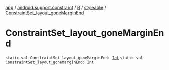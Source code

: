 [app](../../../index.md) / [android.support.constraint](../../index.md) / [R](../index.md) / [styleable](index.md) / [ConstraintSet_layout_goneMarginEnd](.)

# ConstraintSet_layout_goneMarginEnd

`static val ConstraintSet_layout_goneMarginEnd: `[`Int`](https://kotlinlang.org/api/latest/jvm/stdlib/kotlin/-int/index.html)
`static val ConstraintSet_layout_goneMarginEnd: `[`Int`](https://kotlinlang.org/api/latest/jvm/stdlib/kotlin/-int/index.html)